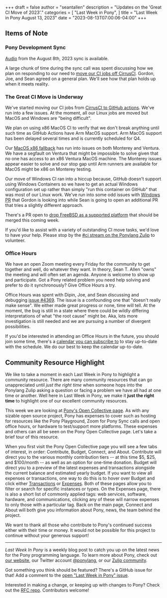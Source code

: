 +++
draft = false
author = "seantallen"
description = "Updates on the 'Great CI Move of 2023'."
categories = [
    "Last Week in Pony",
]
title = "Last Week in Pony August 13, 2023"
date = "2023-08-13T07:00:06-04:00"
+++

## Items of Note

### Pony Development Sync

[Audio](https://sync-recordings.ponylang.io/r/2023_08_08.m4a) from the August 8th, 2023 sync is available.

A large chunk of time during the sync call was spent discussing how we plan on responding to our need to [move our CI jobs off CirrusCI](https://www.ponylang.io/blog/2023/08/last-week-in-pony-august-6-2023/#a-great-and-mighty-ci-move-is-coming). Gordon, Joe, and Sean agreed on a general plan. We'll see how that plan holds up when it meets reality.

### The Great CI Move is Underway

We've started moving our CI jobs from [CirrusCI to GitHub actions](https://www.ponylang.io/blog/2023/08/last-week-in-pony-august-6-2023/#a-great-and-mighty-ci-move-is-coming). We've run into a few issues. At the moment, all our Linux jobs are moved but MacOS and Windows are "being difficult".

We plan on using x86 MacOS CI to verify that we don't break anything until such time as GitHub Actions have Arm MacOS support. Arm MacOS support has been delayed several times and is currently scheduled for Q4.

Our [MacOS x86 fallback](https://github.com/ponylang/ponyc/pull/4390) has run into issues on both Monterey and Ventura. We have a segfault on Ventura that might be impossible to solve given that no one has access to an x86 Ventura MacOS machine. The Monterey issues appear easier to solve and our stop gap until Arm runners are available for MacOS might be x86 on Monterey testing.

Our move of Windows CI ran into a hiccup because, GitHub doesn't support using Windows Containers so we have to get an actual Windows configuration set up rather than simply "run this container on GitHub" that was most of our Linux work. We've run into some odd issues with [Windows PR](https://github.com/ponylang/ponyc/pull/4383) that Gordon is looking into while Sean is going to open an additional PR that tries a slightly different approach.

There's a PR open to [drop FreeBSD as a supported platform](https://github.com/ponylang/ponyc/pull/4382) that should be merged this coming week.

If you'd like to assist with a variety of outstanding CI move tasks, we'd love to have your help. Please stop by the [#ci stream on the Ponylang Zulip](https://ponylang.zulipchat.com/#narrow/stream/190359-ci) to volunteer.

### Office Hours

We have an open Zoom meeting every Friday for the community to get together and well, do whatever they want. In theory, Sean T. Allen "owns" the meeting and will often set an agenda. Anyone is welcome to show up and participate. Got a Pony related problem you need help solving and prefer to do it synchronously? Give Office Hours a try.

Office Hours was spent with Dipin, Joe, and Sean discussing and debugging [issue #4369](https://github.com/ponylang/ponyc/issues/4369). The issue is a confounding one that "doesn't really make sense". We either made great progress or none, time will tell. At the moment, the bug is still in a state where there could be wildly differing interpretations of what "the root cause" might be. Aka, lots more investigation is still needed and we are pursuing a number of divergent possibilities.

If you'd be interested in attending an Office Hours in the future, you should join some time, there's a [calendar you can subscribe to](https://calendar.google.com/calendar/ical/4465e68ae24131ae00461a40893f2637a2c9ac510e311a44ff78680e2f183ce3%40group.calendar.google.com/public/basic.ics) to stay up-to-date with the schedule. We do our best to keep the calendar up-to-date.

## Community Resource Highlight

We like to take a moment in each Last Week in Pony to highlight a community resource. There are many community resources that can go unappreciated until _just the right time_ when someone hops into the Ponylang Zulip asking a question or facing a problem we have all had at one time or another. Well here in Last Week in Pony, we make it **just the right time** to highlight one of our excellent community resources.

This week we are looking at [Pony's Open Collective page](https://opencollective.com/ponyc). As with any sizable open source project, Pony has expenses to cover such as hosting for resources like the Pony Playground, Zoom for Pony Sync calls and open office hours, or hardware to test/support more platforms. These expenses and others can all be seen on the Pony Open Collective page. Let's take a brief tour of this resource.

When you first visit the Pony Open Collective page you will see a few tabs of interest, in order: Contribute, Budget, Connect, and About. Contribute will direct you to the various monthly contribution tiers -- at this time $5, $25, and $100/month -- as well as an option for one-time donation. Budget will direct you to a preview of the latest expenses and transactions alongside the current balance and estimated yearly budget. If you want to view all expenses or transactions, one way to do this is to hover over Budget and click either [Transactions](https://opencollective.com/ponyc/transactions) or [Expenses](https://opencollective.com/ponyc/expenses). Both of these pages allow you to filter or search for specific instances or types. On the Expenses page, there is also a short list of commonly applied tags: web services, software, hardware, and communications, clicking any of these will narrow expenses to only those with a particular tag. Back on the main page, Connect and About will both give you information about Pony, news, the team behind the project.

We want to thank all those who contribute to Pony's continued success either with their time or money. It would not be possible for this project to continue without your generous support!

---

_Last Week In Pony_ is a weekly blog post to catch you up on the latest news for the Pony programming language. To learn more about Pony, check out [our website](https://ponylang.io), our Twitter account [@ponylang](https://twitter.com/ponylang), or our [Zulip community](https://ponylang.zulipchat.com).

Got something you think should be featured? There's a GitHub issue for that! Add a comment to the [open "Last Week in Pony" issue](https://github.com/ponylang/ponylang.github.io/issues?q=is%3Aissue+is%3Aopen+label%3Alast-week-in-pony).

Interested in making a change, or keeping up with changes to Pony? Check out the [RFC repo](https://github.com/ponylang/rfcs). Contributors welcome!
